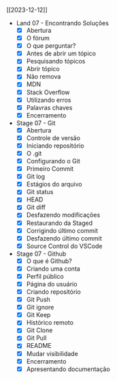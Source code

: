 [[2023-12-12]]
- Land 07 - Encontrando Soluções
	- [x] Abertura
	- [x] O fórum
	- [x] O que perguntar?
	- [x] Antes de abrir um tópico
	- [x] Pesquisando tópicos
	- [x] Abrir tópico
	- [x] Não remova
	- [x] MDN
	- [x] Stack Overflow
	- [x] Utilizando erros
	- [x] Palavras chaves
	- [x] Encerramento
- Stage 07 - Git
	- [x] Abertura
	- [x] Controle de versão
	- [x] Iniciando repositório
	- [x] O .git
	- [x] Configurando o Git
	- [x] Primeiro Commit
	- [x] Git log
	- [x] Estágios do arquivo
	- [x] Git status
	- [x] HEAD
	- [x] Git diff
	- [x] Desfazendo modificações
	- [x] Restaurando da Staged
	- [x] Corrigindo último commit
	- [x] Desfazendo último commit
	- [x] Source Control do VSCode
- Stage 07 - Github
	- [x] O que é Github?
	- [x] Criando uma conta
	- [x] Perfil público
	- [x] Página do usuário
	- [x] Criando repositório
	- [x] Git Push
	- [x] Git ignore
	- [x] Git Keep
	- [x] Histórico remoto
	- [x] Git Clone
	- [x] Git Pull
	- [x] README
	- [x] Mudar visibilidade
	- [x] Encerramento
	- [x] Apresentando documentação